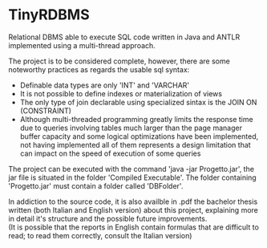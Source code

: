 # TinyRDBMS
Relational DBMS able to execute SQL code written in Java and ANTLR implemented using a multi-thread approach.

The project is to be considered complete, however, there are some noteworthy practices as regards the usable sql syntax:
<ul>
  <li>Definable data types are only 'INT' and 'VARCHAR'</li>
  <li>It is not possible to define indexes or materialization of views</li>
  <li>The only type of join declarable using specialized sintax is the JOIN ON (CONSTRAINT)</li>
  <li>Although multi-threaded programming greatly limits the response time due to queries involving tables much larger than the page manager buffer capacity and some logical optimizations have been implemented, not having implemented all of them represents a design limitation that can impact on the speed of execution of some queries</li>
</ul>

The project can be executed with the command 'java -jar Progetto.jar', the jar file is situated in the folder 'Compiled Executable'. 
The folder containing 'Progetto.jar' must contain a folder called 'DBFolder'.

In addiction to the source code, it is also availble in .pdf the bachelor thesis written (both Italian and English version) about this project,
explaining more in detail it's structure and the possible future improvements.
<br>
(It is possible that the reports in English contain formulas that are difficult to read; to read them correctly, consult the Italian version)

